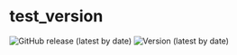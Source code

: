 # test_version
![GitHub release (latest by date)](https://img.shields.io/github/v/release/PaulaaSTIC/test_version)
![Version (latest by date)](https://img.shields.io/github/v/release/SinergiaTIC/SinergiaCRM?label=version)
